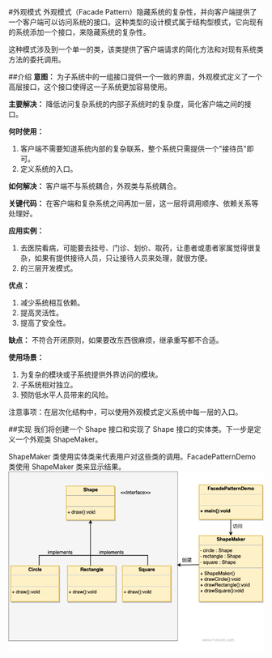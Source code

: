 #外观模式
外观模式（Facade Pattern）隐藏系统的复杂性，并向客户端提供了一个客户端可以访问系统的接口。这种类型的设计模式属于结构型模式，它向现有的系统添加一个接口，来隐藏系统的复杂性。

这种模式涉及到一个单一的类，该类提供了客户端请求的简化方法和对现有系统类方法的委托调用。

##介绍
**意图：**
为子系统中的一组接口提供一个一致的界面，外观模式定义了一个高层接口，这个接口使得这一子系统更加容易使用。

**主要解决：**
降低访问复杂系统的内部子系统时的复杂度，简化客户端之间的接口。

**何时使用：**
1. 客户端不需要知道系统内部的复杂联系，整个系统只需提供一个"接待员"即可。
2. 定义系统的入口。

**如何解决：**
客户端不与系统耦合，外观类与系统耦合。

**关键代码：**
在客户端和复杂系统之间再加一层，这一层将调用顺序、依赖关系等处理好。

**应用实例：**
1. 去医院看病，可能要去挂号、门诊、划价、取药，让患者或患者家属觉得很复杂，如果有提供接待人员，只让接待人员来处理，就很方便。
2. 的三层开发模式。

**优点：**
1. 减少系统相互依赖。
2. 提高灵活性。
3. 提高了安全性。

**缺点：**
不符合开闭原则，如果要改东西很麻烦，继承重写都不合适。

**使用场景：**
1. 为复杂的模块或子系统提供外界访问的模块。
2. 子系统相对独立。
3. 预防低水平人员带来的风险。

注意事项：在层次化结构中，可以使用外观模式定义系统中每一层的入口。

##实现
我们将创建一个 Shape 接口和实现了 Shape 接口的实体类。下一步是定义一个外观类 ShapeMaker。

ShapeMaker 类使用实体类来代表用户对这些类的调用。FacadePatternDemo 类使用 ShapeMaker 类来显示结果。
![img.png](img.png)